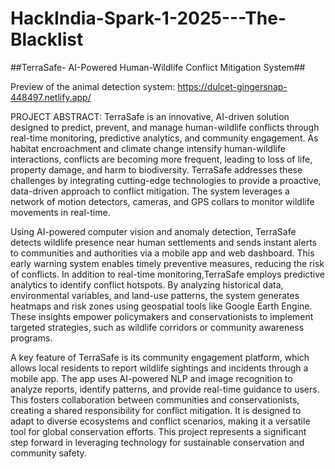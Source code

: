 # HackIndia-Spark-1-2025---The-Blacklist
##TerraSafe- AI-Powered Human-Wildlife Conflict Mitigation System##

Preview of the animal detection system: https://dulcet-gingersnap-448497.netlify.app/

PROJECT ABSTRACT:
TerraSafe is an innovative, AI-driven solution designed to predict, prevent, and manage human-wildlife conflicts through real-time monitoring, predictive analytics, and community engagement. As habitat encroachment and climate change intensify human-wildlife interactions, conflicts are becoming more frequent, leading to loss of life, property damage, and harm to biodiversity. TerraSafe addresses these challenges by integrating cutting-edge technologies to provide a proactive, data-driven approach to conflict mitigation.
The system leverages a network of motion detectors, cameras, and GPS collars to monitor wildlife movements in real-time.

Using AI-powered computer vision and anomaly detection, TerraSafe detects wildlife presence near human settlements and sends instant alerts to communities and authorities via a mobile app and web dashboard. This early warning system enables timely preventive measures, reducing the risk of conflicts. 
In addition to real-time monitoring,TerraSafe employs predictive analytics to identify conflict hotspots. By analyzing historical data, environmental variables, and land-use patterns, the system generates heatmaps and risk zones using geospatial tools like Google Earth Engine. These insights empower policymakers and conservationists to implement targeted strategies, such as wildlife corridors or community awareness programs.

A key feature of TerraSafe is its community engagement platform, which allows local residents to report wildlife sightings and incidents through a mobile app. The app uses AI-powered NLP and image recognition to analyze reports, identify patterns, and provide real-time guidance to users. This fosters collaboration between communities and conservationists, creating a shared responsibility for conflict mitigation.
It is designed to adapt to diverse ecosystems and conflict scenarios, making it a versatile tool for global conservation efforts. This project represents a significant step forward in leveraging technology for sustainable conservation and community safety.
